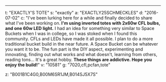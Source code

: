 ---
t: "EXACTLY'S TOTE"
s: "exactly"
a: "EXACTLY25SCHMECKLES"
d: "2016-07-02"
c: "I've been lurking here for a while and finally decided to share what I've been working on.<strong> I'm using inverted totes with 2x60w CFL bulbs, and one 60w LED light.</strong> I had an idea for something very similar to Space Buckets when I was in college, so I was stoked when I found this community. CFLs and LEDs have made it all possible. I plan to do a more traditional bucket build in the near future. A Space Bucket can be whatever you want it to be. The fun part is the DIY aspect, experimenting and innovating, finding out what works and what doesn't, learning from others, reading tons... It's a great hobby. <strong>These things are addictive. Hope you enjoy the build!</strong>"
v: "10581"
g: "7020,cfl,pcfan,tote"

z: "B001B1C4G0,B00M6SR1JM,B014SJ5X7S"
